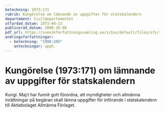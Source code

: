 ```yaml
---
beteckning: 1973:171
rubrik: Kungörelse om lämnande av uppgifter för statskalendern
departement: Civildepartementet
utfardad_datum: 1973-04-13
publicerad_datum: 2008-10-08
pdf_url: https://svenskforfattningssamling.se/sites/default/files/sfs/1973-04/SFS1973-171.pdf
andringsforfattningar:
  - beteckning: "1990:205"
    anteckningar: upph.
---
```


# Kungörelse (1973:171) om lämnande av uppgifter för statskalendern

Kungl. Maj:t har funnit gott förordna, att myndigheter och allmänna inrättningar på begäran skall lämna uppgifter för införande i statskalendern till Aktiebolaget Allmänna Förlaget.